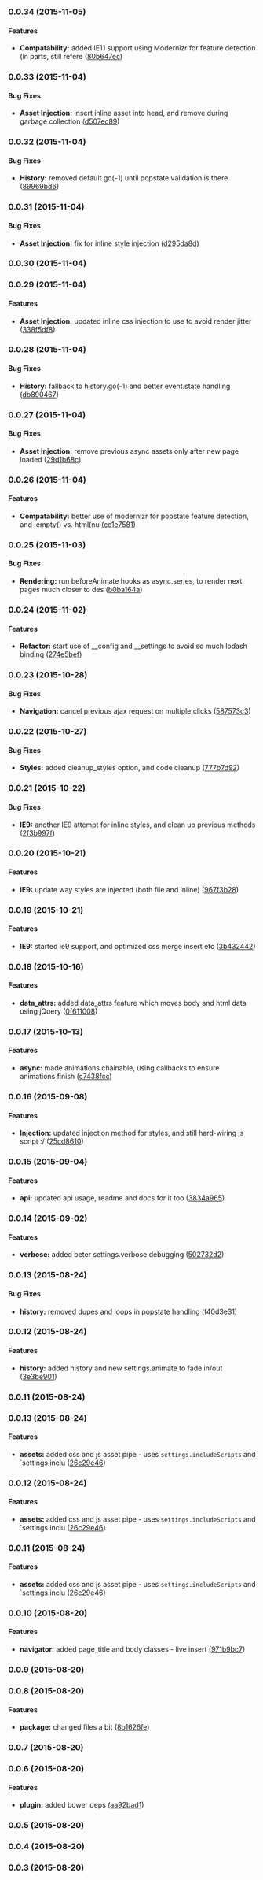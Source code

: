 ### 0.0.34 (2015-11-05)


#### Features

* **Compatability:** added IE11 support using Modernizr for feature detection (in parts, still refere ([80b647ec](https://github.com/electblake/jquery-async-navigator/commit/80b647ec832bdd360ff11799a709339ad5f984d7))


### 0.0.33 (2015-11-04)


#### Bug Fixes

* **Asset Injection:** insert inline asset into head, and remove during garbage collection ([d507ec89](https://github.com/electblake/jquery-async-navigator/commit/d507ec89295fe6a863290f7af394b274958b7c39))


### 0.0.32 (2015-11-04)


#### Bug Fixes

* **History:** removed default go(-1) until popstate validation is there ([89969bd6](https://github.com/electblake/jquery-async-navigator/commit/89969bd63f806a54db9515450d8ca1690bc0ddb9))


### 0.0.31 (2015-11-04)


#### Bug Fixes

* **Asset Injection:** fix for inline style injection ([d295da8d](https://github.com/electblake/jquery-async-navigator/commit/d295da8de7abf27bee02c1a9065cdd93a59de1b5))


### 0.0.30 (2015-11-04)


### 0.0.29 (2015-11-04)


#### Features

* **Asset Injection:** updated inline css injection to use <noscript> to avoid render jitter ([338f5df8](https://github.com/electblake/jquery-async-navigator/commit/338f5df802126d6725afdc6dd4d2216634a4cd31))


### 0.0.28 (2015-11-04)


#### Bug Fixes

* **History:** fallback to history.go(-1) and better event.state handling ([db890467](https://github.com/electblake/jquery-async-navigator/commit/db89046757562a5a621f94672186e6bf8fac94db))


### 0.0.27 (2015-11-04)


#### Bug Fixes

* **Asset Injection:** remove previous async assets only after new page loaded ([29d1b68c](https://github.com/electblake/jquery-async-navigator/commit/29d1b68cf9cb2e8ae58629690f955672b642aad2))


### 0.0.26 (2015-11-04)


#### Features

* **Compatability:** better use of modernizr for popstate feature detection, and .empty() vs. html(nu ([cc1e7581](https://github.com/electblake/jquery-async-navigator/commit/cc1e7581daffc985518bc86ed52796555a1680aa))


### 0.0.25 (2015-11-03)


#### Bug Fixes

* **Rendering:** run beforeAnimate hooks as async.series, to render next pages much closer to des ([b0ba164a](https://github.com/electblake/jquery-async-navigator/commit/b0ba164a18e2a539b88850be3537a1fbb09c441c))


### 0.0.24 (2015-11-02)


#### Features

* **Refactor:** start use of __config and __settings to avoid so much lodash binding ([274e5bef](https://github.com/electblake/jquery-async-navigator/commit/274e5bef5225aaab20e252650a7505a7f971ed55))


### 0.0.23 (2015-10-28)


#### Bug Fixes

* **Navigation:** cancel previous ajax request on multiple clicks ([587573c3](https://github.com/electblake/jquery-async-navigator/commit/587573c365328190f243be6a1ec4b39deae04734))


### 0.0.22 (2015-10-27)


#### Bug Fixes

* **Styles:** added cleanup_styles option, and code cleanup ([777b7d92](https://github.com/electblake/jquery-async-navigator/commit/777b7d929800cbb449560aa451a8a9c8a7e5f77b))


### 0.0.21 (2015-10-22)


#### Bug Fixes

* **IE9:** another IE9 attempt for inline styles, and clean up previous methods ([2f3b997f](https://github.com/electblake/jquery-async-navigator/commit/2f3b997f4425c2263b8c95827bc5a65388f629cf))


### 0.0.20 (2015-10-21)


#### Features

* **IE9:** update way styles are injected (both file and inline) ([967f3b28](https://github.com/electblake/jquery-async-navigator/commit/967f3b28d6e9cc936986ffd768b8247d1231db46))


### 0.0.19 (2015-10-21)


#### Features

* **IE9:** started ie9 support, and optimized css merge insert etc ([3b432442](https://github.com/electblake/jquery-async-navigator/commit/3b4324423c852bef8e9ddf8718882df5fe996887))


### 0.0.18 (2015-10-16)


#### Features

* **data_attrs:** added data_attrs feature which moves body and html data using jQuery ([0f611008](https://github.com/electblake/jquery-async-navigator/commit/0f61100861ecfc5fa95c18bd621e79d78cde3fb0))


### 0.0.17 (2015-10-13)


#### Features

* **async:** made animations chainable, using callbacks to ensure animations finish ([c7438fcc](https://github.com/electblake/jquery-async-navigator/commit/c7438fcc5de7d3feae74186a894b403b46d0ce36))


### 0.0.16 (2015-09-08)


#### Features

* **Injection:** updated injection method for styles, and still hard-wiring js script :/ ([25cd8610](https://github.com/electblake/jquery-async-navigator/commit/25cd86102711a3b80320c9f9a8ced7b4535885c4))


### 0.0.15 (2015-09-04)


#### Features

* **api:** updated api usage, readme and docs for it too ([3834a965](https://github.com/electblake/jquery-async-navigator/commit/3834a96553a38c5429fe65cc344d49eb65463306))


### 0.0.14 (2015-09-02)


#### Features

* **verbose:** added beter settings.verbose debugging ([502732d2](https://github.com/electblake/jquery-async-navigator/commit/502732d2de0e2ac0e07d7fd1d17bc0652d3a02e0))


### 0.0.13 (2015-08-24)


#### Bug Fixes

* **history:** removed dupes and loops in popstate handling ([f40d3e31](https://github.com/electblake/jquery-async-navigator/commit/f40d3e3105a8eff446d133dda5272528c82565da))


### 0.0.12 (2015-08-24)


#### Features

* **history:** added history and new settings.animate to fade in/out ([3e3be901](https://github.com/electblake/jquery-async-navigator/commit/3e3be9017f7f81e22e4e8413b000b5399aaff402))


### 0.0.11 (2015-08-24)


### 0.0.13 (2015-08-24)


#### Features

* **assets:** added css and js asset pipe - uses `settings.includeScripts` and `settings.inclu ([26c29e46](https://github.com/electblake/jquery-async-navigator/commit/26c29e46c37635c0f5f882d2d39ff888e4256c0c))


### 0.0.12 (2015-08-24)


#### Features

* **assets:** added css and js asset pipe - uses `settings.includeScripts` and `settings.inclu ([26c29e46](https://github.com/electblake/jquery-async-navigator/commit/26c29e46c37635c0f5f882d2d39ff888e4256c0c))


### 0.0.11 (2015-08-24)


#### Features

* **assets:** added css and js asset pipe - uses `settings.includeScripts` and `settings.inclu ([26c29e46](https://github.com/electblake/jquery-async-navigator/commit/26c29e46c37635c0f5f882d2d39ff888e4256c0c))


### 0.0.10 (2015-08-20)


#### Features

* **navigator:** added page_title and body classes - live insert ([971b9bc7](https://github.com/electblake/jquery-async-navigator/commit/971b9bc76d2dd2ef16b562c0654e8326e0e4793d))


### 0.0.9 (2015-08-20)


### 0.0.8 (2015-08-20)


#### Features

* **package:** changed files a bit ([8b1626fe](https://github.com/electblake/jquery-async-navigator/commit/8b1626fe5ce411fc7791ed9864d876e99a21e213))


### 0.0.7 (2015-08-20)


### 0.0.6 (2015-08-20)


#### Features

* **plugin:** added bower deps ([aa92bad1](https://github.com/electblake/jquery-async-navigator/commit/aa92bad11eb5fe6ed58db9ac840830493e4f46c9))


### 0.0.5 (2015-08-20)


### 0.0.4 (2015-08-20)


### 0.0.3 (2015-08-20)

